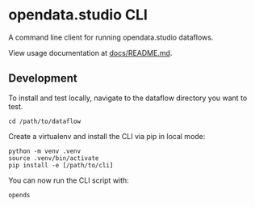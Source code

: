 # opendata.studio CLI

A command line client for running opendata.studio dataflows.

View usage documentation at [docs/README.md](docs/README.md).


## Development

To install and test locally, navigate to the dataflow directory you want to
test.
```
cd /path/to/dataflow
```

Create a virtualenv and install the CLI via pip in local mode:
```
python -m venv .venv
source .venv/bin/activate
pip install -e [/path/to/cli]
```

You can now run the CLI script with:
```
opends
```

